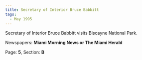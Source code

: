 ```yaml
---  
title: Secretary of Interior Bruce Babbitt  
tags:  
  - May 1995  
---  
```

  
Secretary of Interior Bruce Babbitt visits Biscayne National Park.  
  
Newspapers: **Miami Morning News or The Miami Herald**  
  
Page: **5**, Section: **B** 

